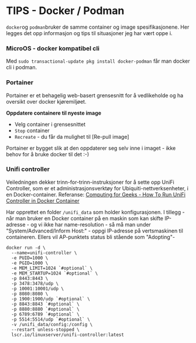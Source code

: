 # TIPS - Docker / Podman


`docker`og `podman`bruker de samme container og image spesifikasjonene.  Her legges det opp informasjon og tips til situasjoner jeg har vært oppe i.

### MicroOS - docker kompatibel cli

Med `sudo transactional-update pkg install docker-podman` får man docker cli i podman.


### Portainer

Portainer er et behagelig web-basert grensesnitt for å vedlikeholde og ha oversikt over docker kjøremiljøet.

**Oppdatere containere til nyeste image**
- Velg container i grensesnittet
- `Stop` container
- `Recreate` - du får da mulighet til [Re-pull image]

Portainer er bygget slik at den oppdaterer seg selv inne i imaget - ikke behov for å bruke docker til det :-)

### Unifi controller

Veiledningen dekker trinn-for-trinn-instruksjoner for å sette opp UniFi Controller, som er et administrasjonsverktøy for Ubiquiti-nettverksenheter, i en Docker-container.
Referanse: [Computing for Geeks - How To Run UniFi Controller in Docker Container](https://computingforgeeks.com/how-to-run-unifi-controller-in-docker-container/#google_vignette)

Har opprettet en folder `/unifi_data` som holder konfigurasjonen.
I tillegg - når man bruker en Docker container på en maskin som kan skifte IP-adresse - og vi ikke har name-resolution - så må man under "System/Advanced/Inform Host:" - oppgi IP-adresse på vertsmaskinen til containeren.  Ellers vil AP-punktets status bli stående som "Adopting"-

```console
docker run -d \
  --name=unifi-controller \
  -e PUID=1000 \
  -e PGID=1000 \
  -e MEM_LIMIT=1024 `#optional` \
  -e MEM_STARTUP=1024 `#optional` \
  -p 8443:8443 \
  -p 3478:3478/udp \
  -p 10001:10001/udp \
  -p 8080:8080 \
  -p 1900:1900/udp `#optional` \
  -p 8843:8843 `#optional` \
  -p 8880:8880 `#optional` \
  -p 6789:6789 `#optional` \
  -p 5514:5514/udp `#optional` \
  -v /unifi_data/config:/config \
  --restart unless-stopped \
  lscr.io/linuxserver/unifi-controller:latest
```
